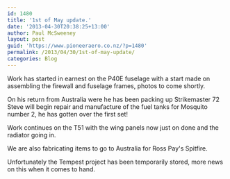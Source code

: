 ```yaml
---
id: 1480
title: '1st of May update.'
date: '2013-04-30T20:38:25+13:00'
author: Paul McSweeney
layout: post
guid: 'https://www.pioneeraero.co.nz/?p=1480'
permalink: /2013/04/30/1st-of-may-update/
categories: Blog
---
```


Work has started in earnest on the P40E fuselage with a start made on assembling the firewall and fuselage frames, photos to come shortly.

On his return from Australia were he has been packing up Strikemaster 72 Steve will begin repair and manufacture of the fuel tanks for Mosquito number 2, he has gotten over the first set!

Work continues on the T51 with the wing panels now just on done and the radiator going in.

We are also fabricating items to go to Australia for Ross Pay's Spitfire.

Unfortunately the Tempest project has been temporarily stored, more news on this when it comes to hand.
